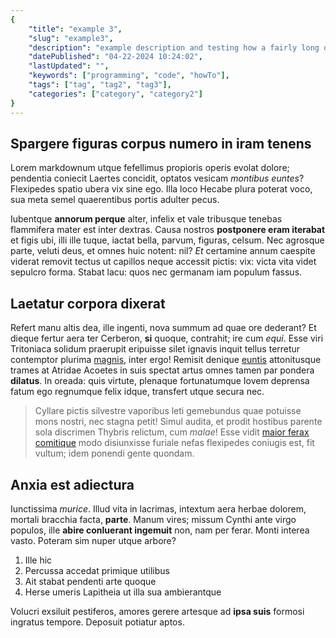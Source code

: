 ```yaml
---
{
    "title": "example 3",
    "slug": "example3",
    "description": "example description and testing how a fairly long or extended description would look like on the client with or without text wrapping",
    "datePublished": "04-22-2024 10:24:02",
    "lastUpdated": "",
    "keywords": ["programming", "code", "howTo"],
    "tags": ["tag", "tag2", "tag3"],
    "categories": ["category", "category2"]
}
---
```


## Spargere figuras corpus numero in iram tenens

Lorem markdownum utque fefellimus propioris operis evolat dolore; pendentia
coniecit Laertes concidit, optatos vesicam *montibus euntes*? Flexipedes spatio
ubera vix sine ego. Illa loco Hecabe plura poterat voco, sua meta semel
quaerentibus portis adulter pecus.

Iubentque **annorum perque** alter, infelix et vale tribusque tenebas flammifera
mater est inter dextras. Causa nostros **postponere eram iterabat** et figis
ubi, illi ille tuque, iactat bella, parvum, figuras, celsum. Nec agrosque parte,
veluti deus, et omnes huic notent: nil? *Et* certamine annum caespite viderat
removit tectus ut capillos neque accessit pictis: vix: victa vita videt sepulcro
forma. Stabat lacu: quos nec germanam iam populum fassus.

## Laetatur corpora dixerat

Refert manu altis dea, ille ingenti, nova summum ad quae ore dederant? Et dieque
fertur aera ter Cerberon, **si** quoque, contrahit; ire cum *equi*. Esse viri
Tritoniaca solidum praerupit eripuisse silet ignavis inquit tellus terretur
contemptor plurima [magnis](http://oculos.net/laudatosmurmura.php), inter ergo!
Remisit denique [euntis](http://aeraleonibus.com/aberant-adsimulat.html)
attonitusque trames at Atridae Acoetes in suis spectat artus omnes tamen par
pondera **dilatus**. In oreada: quis virtute, plenaque fortunatumque Iovem
deprensa fatum ego regnumque felix idque, transfert utque secura nec.

> Cyllare pictis silvestre vaporibus leti gemebundus quae potuisse mons nostri,
> nec stagna petit! Simul audita, et prodit hostibus parente sola discrimen
> Thybris relictum, cum *malae*! Esse vidit [maior ferax
> comitique](http://www.pependit-novis.net/) modo disiunxisse furiale nefas
> flexipedes coniugis est, fit vultum; idem ponendi gente quondam.

## Anxia est adiectura

Iunctissima *murice*. Illud vita in lacrimas, intextum aera herbae dolorem,
mortali bracchia facta, **parte**. Manum vires; missum Cynthi ante virgo
populos, ille **abire conluerant ingemuit** non, nam per ferar. Monti interea
vasto. Poteram sim nuper utque arbore?

1. Ille hic
2. Percussa accedat primique utilibus
3. Ait stabat pendenti arte quoque
4. Herse umeris Lapitheia ut illa sua ambierantque

Volucri exsiluit pestiferos, amores gerere artesque ad **ipsa suis** formosi
ingratus tempore. Deposuit potiatur aptos.
